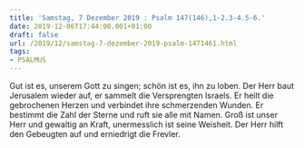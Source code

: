 ```yaml
---
title: 'Samstag, 7 Dezember 2019 : Psalm 147(146),1-2.3-4.5-6.'
date: 2019-12-06T17:44:00.001+01:00
draft: false
url: /2019/12/samstag-7-dezember-2019-psalm-1471461.html
tags: 
- PSALMUS
---
```


Gut ist es, unserem Gott zu singen; schön ist es, ihn zu loben. Der Herr baut Jerusalem wieder auf, er sammelt die Versprengten Israels. Er heilt die gebrochenen Herzen und verbindet ihre schmerzenden Wunden. Er bestimmt die Zahl der Sterne und ruft sie alle mit Namen. Groß ist unser Herr und gewaltig an Kraft, unermesslich ist seine Weisheit. Der Herr hilft den Gebeugten auf und erniedrigt die Frevler.